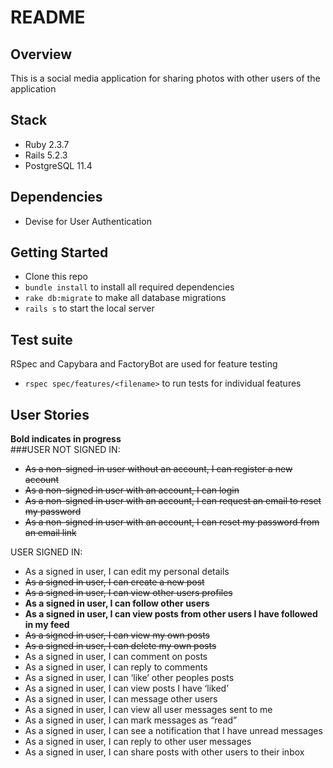 # README

## Overview
This is a social media application for sharing photos with other users of the application

## Stack
- Ruby 2.3.7
- Rails 5.2.3
- PostgreSQL 11.4

## Dependencies
- Devise for User Authentication

## Getting Started
- Clone this repo
- `bundle install` to install all required dependencies
- `rake db:migrate` to make all database migrations
- `rails s` to start the local server

## Test suite
RSpec and Capybara and FactoryBot are used for feature testing
- `rspec spec/features/<filename>` to run tests for individual features

## User Stories
**Bold indicates in progress**  
###USER NOT SIGNED IN:

- ~~As a non-signed-in user without an account, I can register a new account~~
- ~~As a non-signed in user with an account, I can login~~
- ~~As a non-signed in user with an account, I can request an email to reset my password~~
- ~~As a non-signed in user with an account, I can reset my password from an email link~~

USER SIGNED IN:

- As a signed in user, I can edit my personal details
- ~~As a signed in user, I can create a new post~~
- ~~As a signed in user, I can view other users profiles~~
- **As a signed in user, I can follow other users**
- **As a signed in user, I can view posts from other users I have followed in my feed**
- ~~As a signed in user, I can view my own posts~~
- ~~As a signed in user, I can delete my own posts~~
- As a signed in user, I can comment on posts
- As a signed in user, I can reply to comments
- As a signed in user, I can ‘like’ other peoples posts
- As a signed in user, I can view posts I have ‘liked’
- As a signed in user, I can message other users
- As a signed in user, I can view all user messages sent to me
- As a signed in user, I can mark messages as “read”
- As a signed in user, I can see a notification that I have unread messages
- As a signed in user, I can reply to other user messages
- As a signed in user, I can share posts with other users to their inbox

